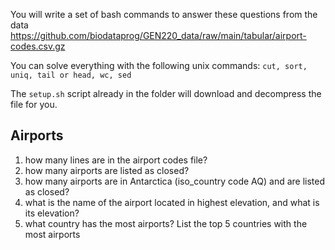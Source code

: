 You will write a set of bash commands to answer these questions from the data https://github.com/biodataprog/GEN220_data/raw/main/tabular/airport-codes.csv.gz

You can solve everything with the following unix commands:
`cut, sort, uniq, tail or head, wc, sed`

The `setup.sh` script already in the folder will download and decompress the file for you.
## Airports
1. how many lines are in the airport codes file?
2. how many airports are listed as closed?
3. how many airports are in Antarctica (iso_country code AQ) and are listed as closed?
4. what is the name of the airport located in highest elevation, and what is its elevation?
5. what country has the most airports? List the top 5 countries with the most airports
